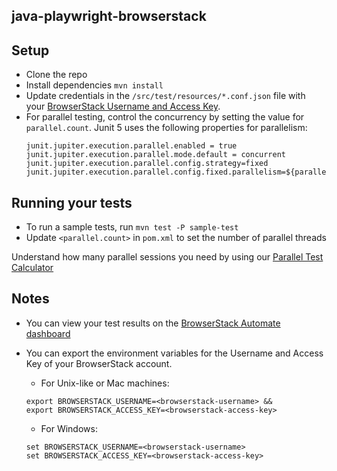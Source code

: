 ##  java-playwright-browserstack

## Setup
* Clone the repo
* Install dependencies `mvn install`
* Update credentials in the `/src/test/resources/*.conf.json` file with your [BrowserStack Username and Access Key](https://www.browserstack.com/accounts/settings).
* For parallel testing, control the concurrency by setting the value for `parallel.count`. Junit 5 uses the following properties for parallelism:
  ```
  junit.jupiter.execution.parallel.enabled = true
  junit.jupiter.execution.parallel.mode.default = concurrent
  junit.jupiter.execution.parallel.config.strategy=fixed
  junit.jupiter.execution.parallel.config.fixed.parallelism=${parallel.count}
  ```
## Running your tests
* To run a sample tests, run `mvn test -P sample-test`
* Update `<parallel.count>` in `pom.xml` to set the number of parallel threads 

Understand how many parallel sessions you need by using our [Parallel Test Calculator](https://www.browserstack.com/automate/parallel-calculator?ref=github)

## Notes
* You can view your test results on the [BrowserStack Automate dashboard](https://www.browserstack.com/automate)
* You can export the environment variables for the Username and Access Key of your BrowserStack account.

  * For Unix-like or Mac machines:
  ```
  export BROWSERSTACK_USERNAME=<browserstack-username> &&
  export BROWSERSTACK_ACCESS_KEY=<browserstack-access-key>
  ```
  
  * For Windows:
  ```
  set BROWSERSTACK_USERNAME=<browserstack-username>
  set BROWSERSTACK_ACCESS_KEY=<browserstack-access-key>
  ```
